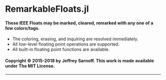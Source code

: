 # RemarkableFloats.jl

#### These IEEE Floats may be marked, cleared, remarked with any one of a few colors/tags.

- The coloring, erasing, and inquiring are resolved immediately. 
- All low-level floating point operations are supported.
- All built-in floating point functions are available.

#### Copyright © 2015-2018 by Jeffrey Sarnoff. This work is made available under The MIT License.

----
